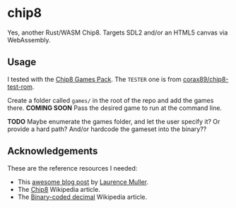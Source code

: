 # chip8

Yes, another Rust/WASM Chip8.  Targets SDL2 and/or an HTML5 canvas via WebAssembly.

## Usage

I tested with the [Chip8 Games Pack](https://www.zophar.net/pdroms/chip8/chip-8-games-pack.html).   The `TESTER` one is from [corax89/chip8-test-rom](https://github.com/corax89/chip8-test-rom).

Create a folder called `games/` in the root of the repo and add the games there.  **COMING SOON** Pass the desired game to run at the command line.

**TODO** Maybe enumerate the games folder, and let the user specify it?  Or provide a hard path?  And/or hardcode the gameset into the binary??

## Acknowledgements

These are the reference resources I needed:

* This [awesome blog post](http://www.multigesture.net/articles/how-to-write-an-emulator-chip-8-interpreter/) by [Laurence Muller](http://www.multigesture.net/about/).
* The [Chip8](https://en.wikipedia.org/wiki/CHIP-8) Wikipedia article.
* The [Binary-coded decimal](https://en.wikipedia.org/wiki/Binary-coded_decimal) Wikipedia article.